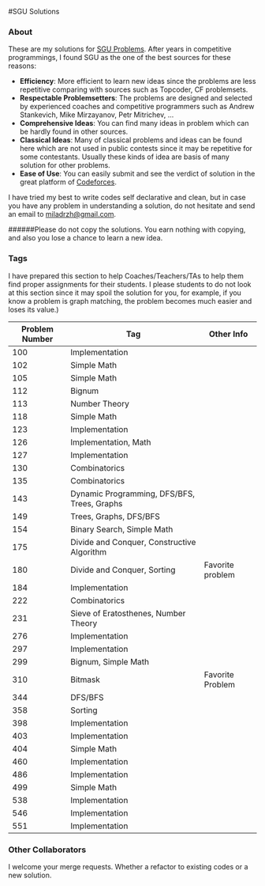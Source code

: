 #SGU Solutions


### About
These are my solutions for [SGU Problems](https://codeforces.com/problemsets/acmsguru). After years in competitive programmings, I found SGU as the one of the best sources for these reasons:

* **Efficiency**: More efficient to learn new ideas since the problems are less repetitive comparing with sources such as Topcoder, CF problemsets.   
* **Respectable Problemsetters**: The problems are designed and selected by experienced coaches and competitive programmers such as Andrew Stankevich, Mike Mirzayanov, Petr Mitrichev, ...
* **Comprehensive Ideas**: You can find many ideas in problem which can be hardly found in other sources.
* **Classical Ideas**: Many of classical problems and ideas can be found here which are not used in public contests since it may be repetitive for some contestants. Usually these kinds of idea are basis of many solution for other problems.
* **Ease of Use**: You can easily submit and see the verdict of solution in the great platform of [Codeforces](https://codeforces.com).

I have tried my best to write codes self declarative and clean, but in case you have any problem in understanding a solution, do not hesitate and send an email to miladrzh@gmail.com.

######Please do not copy the solutions. You earn nothing with copying, and also you lose a chance to learn a new idea.                                                           


### Tags
I have prepared this section to help Coaches/Teachers/TAs to help them find proper assignments for their students. I please students to do not look at this section since it may spoil the solution for you, for example, if you know a problem is graph matching, the problem becomes much easier and loses its value.)

Problem Number | Tag | Other Info
--- | --- | --- 
100 | Implementation 
102 | Simple Math 
105 | Simple Math
112 | Bignum
113 | Number Theory
118 | Simple Math 
123 | Implementation
126 | Implementation, Math
127 | Implementation
130 | Combinatorics 
135 | Combinatorics
143 | Dynamic Programming, DFS/BFS, Trees, Graphs
149 | Trees, Graphs, DFS/BFS
154 | Binary Search, Simple Math 
175 | Divide and Conquer, Constructive Algorithm
180 | Divide and Conquer, Sorting | Favorite problem
184 | Implementation 
222 | Combinatorics
231 | Sieve of Eratosthenes, Number Theory
276 | Implementation
297 | Implementation
299 | Bignum, Simple Math
310 | Bitmask | Favorite Problem
344 | DFS/BFS
358 | Sorting 
398 | Implementation 
403 | Implementation
404 | Simple Math 
460 | Implementation
486 | Implementation 
499 | Simple Math
538 | Implementation
546 | Implementation 
551 | Implementation


### Other Collaborators
I welcome your merge requests. Whether a refactor to existing codes or a new solution. 